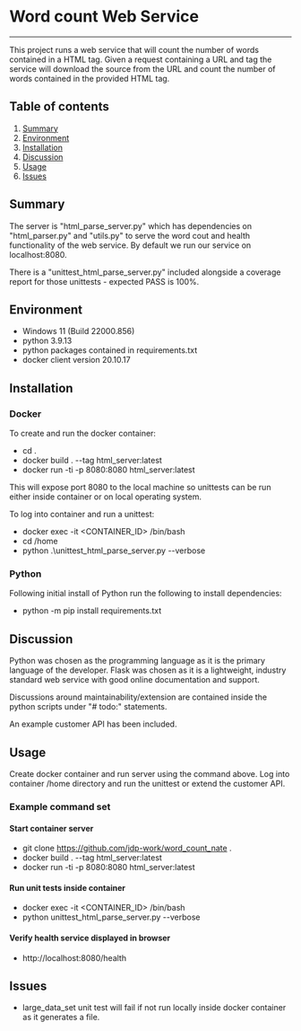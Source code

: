 # Word count Web Service
***
This project runs a web service that will count the number of words contained in a HTML tag.
Given a request containing a URL and tag the service will download the source from the URL and count the number of words contained in the provided HTML tag.

## Table of contents
1. [Summary](#summary)
2. [Environment](#environment)
3. [Installation](#installation)
4. [Discussion](#discussion)
5. [Usage](#usage)
6. [Issues](#issues)

## Summary
The server is "html_parse_server.py" which has dependencies on "html_parser.py" and "utils.py" to serve the word cout and health functionality of the web service. By default we run our service on localhost:8080.

There is a "unittest_html_parse_server.py" included alongside a coverage report for those unittests - expected PASS is 100%.

## Environment
* Windows 11 (Build 22000.856)
* python 3.9.13
* python packages contained in requirements.txt
* docker client version 20.10.17

## Installation
### Docker
To create and run the docker container:
* cd .
* docker build . --tag html_server:latest
* docker run -ti -p 8080:8080 html_server:latest

This will expose port 8080 to the local machine so unittests can be run either inside container or on local operating system.

To log into container and run a unittest:
* docker exec -it <CONTAINER_ID> /bin/bash
* cd /home
* python .\unittest_html_parse_server.py --verbose

### Python
Following initial install of Python run the following to install dependencies:
* python -m pip install requirements.txt

## Discussion
Python was chosen as the programming language as it is the primary language of the developer.
Flask was chosen as it is a lightweight, industry standard web service with good online documentation and support.

Discussions around maintainability/extension are contained inside the python scripts under "# todo:" statements.

An example customer API has been included.

## Usage
Create docker container and run server using the command above.
Log into container /home directory and run the unittest or extend the customer API.

### Example command set
#### Start container server
* git clone https://github.com/jdp-work/word_count_nate .
* docker build . --tag html_server:latest
* docker run -ti -p 8080:8080 html_server:latest

#### Run unit tests inside container
* docker exec -it <CONTAINER_ID> /bin/bash
* python unittest_html_parse_server.py --verbose

#### Verify health service displayed in browser
* http://localhost:8080/health

## Issues
* large_data_set unit test will fail if not run locally inside docker container as it generates a file.

